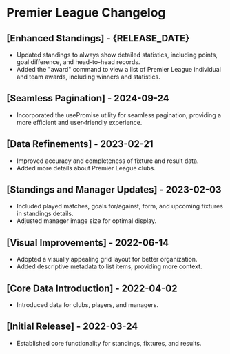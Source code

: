 # Premier League Changelog

## [Enhanced Standings] - {RELEASE_DATE}
- Updated standings to always show detailed statistics, including points, goal difference, and head-to-head records.
- Added the "award" command to view a list of Premier League individual and team awards, including winners and statistics.

## [Seamless Pagination] - 2024-09-24
- Incorporated the usePromise utility for seamless pagination, providing a more efficient and user-friendly experience.

## [Data Refinements] - 2023-02-21
- Improved accuracy and completeness of fixture and result data.
- Added more details about Premier League clubs.

## [Standings and Manager Updates] - 2023-02-03
-  Included played matches, goals for/against, form, and upcoming fixtures in standings details.
-  Adjusted manager image size for optimal display.

## [Visual Improvements] - 2022-06-14
- Adopted a visually appealing grid layout for better organization.
- Added descriptive metadata to list items, providing more context.

## [Core Data Introduction] - 2022-04-02
- Introduced data for clubs, players, and managers.

## [Initial Release] - 2022-03-24
- Established core functionality for standings, fixtures, and results.

